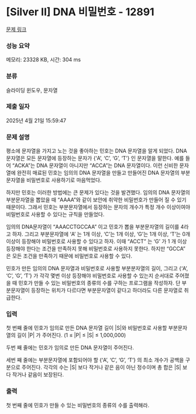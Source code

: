 # [Silver II] DNA 비밀번호 - 12891 

[문제 링크](https://www.acmicpc.net/problem/12891) 

### 성능 요약

메모리: 23328 KB, 시간: 304 ms

### 분류

슬라이딩 윈도우, 문자열

### 제출 일자

2025년 4월 21일 15:59:47

### 문제 설명

<p>평소에 문자열을 가지고 노는 것을 좋아하는 민호는 DNA 문자열을 알게 되었다. DNA 문자열은 모든 문자열에 등장하는 문자가 {‘A’, ‘C’, ‘G’, ‘T’} 인 문자열을 말한다. 예를 들어 “ACKA”는 DNA 문자열이 아니지만 “ACCA”는 DNA 문자열이다. 이런 신비한 문자열에 완전히 매료된 민호는 임의의 DNA 문자열을 만들고 만들어진 DNA 문자열의 부분문자열을 비밀번호로 사용하기로 마음먹었다.</p>

<p>하지만 민호는 이러한 방법에는 큰 문제가 있다는 것을 발견했다. 임의의 DNA 문자열의 부분문자열을 뽑았을 때 “AAAA”와 같이 보안에 취약한 비밀번호가 만들어 질 수 있기 때문이다. 그래서 민호는 부분문자열에서 등장하는 문자의 개수가 특정 개수 이상이여야 비밀번호로 사용할 수 있다는 규칙을 만들었다.</p>

<p>임의의 DNA문자열이 “AAACCTGCCAA” 이고 민호가 뽑을 부분문자열의 길이를 4라고 하자. 그리고 부분문자열에 ‘A’ 는 1개 이상, ‘C’는 1개 이상, ‘G’는 1개 이상, ‘T’는 0개 이상이 등장해야 비밀번호로 사용할 수 있다고 하자. 이때 “ACCT” 는 ‘G’ 가 1 개 이상 등장해야 한다는 조건을 만족하지 못해 비밀번호로 사용하지 못한다. 하지만 “GCCA” 은 모든 조건을 만족하기 때문에 비밀번호로 사용할 수 있다.</p>

<p>민호가 만든 임의의 DNA 문자열과 비밀번호로 사용할 부분분자열의 길이, 그리고 {‘A’, ‘C’, ‘G’, ‘T’} 가 각각 몇번 이상 등장해야 비밀번호로 사용할 수 있는지 순서대로 주어졌을 때 민호가 만들 수 있는 비밀번호의 종류의 수를 구하는 프로그램을 작성하자. 단 부분문자열이 등장하는 위치가 다르다면 부분문자열이 같다고 하더라도 다른 문자열로 취급한다.</p>

### 입력 

 <p>첫 번째 줄에 민호가 임의로 만든 DNA 문자열 길이 |S|와 비밀번호로 사용할 부분문자열의 길이 |P| 가 주어진다. (1 ≤ |P| ≤ |S| ≤ 1,000,000)</p>

<p>두번 째 줄에는 민호가 임의로 만든 DNA 문자열이 주어진다.</p>

<p>세번 째 줄에는 부분문자열에 포함되어야 할 {‘A’, ‘C’, ‘G’, ‘T’} 의 최소 개수가 공백을 구분으로 주어진다. 각각의 수는 |S| 보다 작거나 같은 음이 아닌 정수이며 총 합은 |S| 보다 작거나 같음이 보장된다.</p>

### 출력 

 <p>첫 번째 줄에 민호가 만들 수 있는 비밀번호의 종류의 수를 출력해라.</p>


